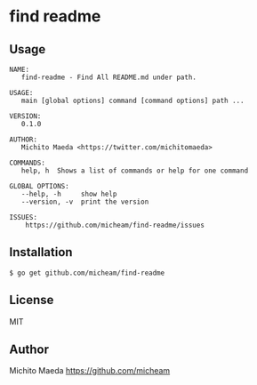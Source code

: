 # find readme

## Usage

```
NAME:
   find-readme - Find All README.md under path.

USAGE:
   main [global options] command [command options] path ...

VERSION:
   0.1.0

AUTHOR:
   Michito Maeda <https://twitter.com/michitomaeda>

COMMANDS:
   help, h  Shows a list of commands or help for one command

GLOBAL OPTIONS:
   --help, -h     show help
   --version, -v  print the version

ISSUES:
    https://github.com/micheam/find-readme/issues
```

## Installation

```
$ go get github.com/micheam/find-readme
```

## License
MIT

## Author
Michito Maeda <https://github.com/micheam>
